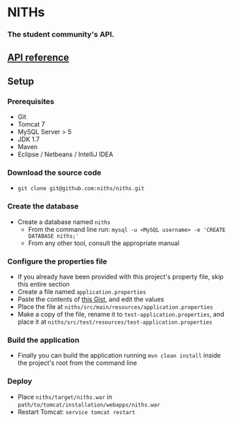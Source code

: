 # NITHs
### The student community's API.
##  [API reference](http://ec2-46-137-44-111.eu-west-1.compute.amazonaws.com/)

## Setup

### Prerequisites
- Git
- Tomcat 7
- MySQL Server > 5
- JDK 1.7
- Maven
- Eclipse / Netbeans / IntelliJ IDEA

### Download the source code
- `git clone git@github.com:niths/niths.git`

### Create the database
- Create a database named `niths`
    - From the command line run: `mysql -u <MySQL username> -e 'CREATE DATABASE niths;'`
    - From any other tool, consult the appropriate manual

### Configure the properties file
- If you already have been provided with this project's property file, skip this entire section
- Create a file named `application.properties`
- Paste the contents of [this Gist](https://gist.github.com/2226677), and edit the values
- Place the file at `niths/src/main/resources/application.properties`
- Make a copy of the file, rename it to `test-application.properties`, and place it at `niths/src/test/resources/test-application.properties`

### Build the application

- Finally you can build the application running `mvn clean install` inside the project's root from the command line

### Deploy
- Place `niths/target/niths.war` in `path/to/tomcat/installation/webapps/niths.war`
- Restart Tomcat: `service tomcat restart`
